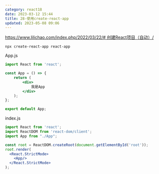 ```yaml
---
category: react18
date: 2023-03-12 15:44
title: 28-使用create-react-app
updated: 2023-05-08 09:06
---
```


[https://www.lilichao.com/index.php/2022/03/22/# 创建React项目（自动）/](https://www.lilichao.com/index.php/2022/03/22/%e5%88%9b%e5%bb%bareact%e9%a1%b9%e7%9b%ae%ef%bc%88%e8%87%aa%e5%8a%a8%ef%bc%89/)

`npx create-react-app react-app`


App.js
```jsx
import React from 'react';

const App = () => {
    return (
        <div>
            我是App
        </div>
    );
};

export default App;

```

index.js
```jsx
import React from 'react';
import ReactDOM from 'react-dom/client';
import App from "./App";

const root = ReactDOM.createRoot(document.getElementById('root'));
root.render(
  <React.StrictMode>
    <App/>
  </React.StrictMode>
);
```